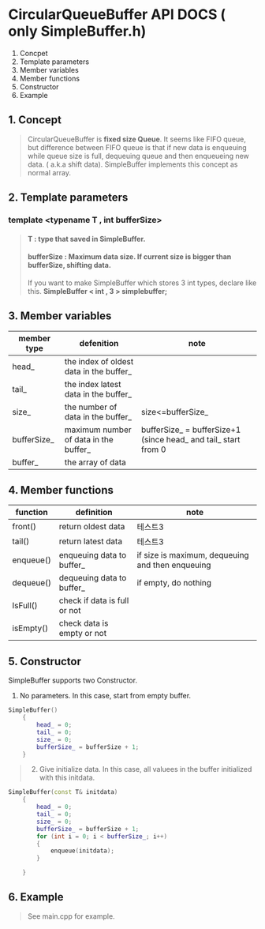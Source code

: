 # CircularQueueBuffer API DOCS ( only SimpleBuffer.h)

1. Concpet
2. Template parameters
3. Member variables
4. Member functions 
5. Constructor
6. Example


## 1. Concept
> CircularQueueBuffer is **fixed size Queue**. It seems like FIFO queue, but difference between FIFO queue is that if new data is enqueuing while queue size is full, dequeuing queue and then enqueueing new data. ( a.k.a shift data).
SimpleBuffer implements this concept as normal array.



## 2. Template parameters
### template <typename T , int bufferSize>

> #### T : type that saved in SimpleBuffer.<br>
> #### bufferSize : Maximum data size. If current size is bigger than bufferSize, shifting data.
> If you want to make SimpleBuffer which stores 3 int types, declare like this.
> **SimpleBuffer < int , 3 > simplebuffer;**


## 3. Member variables
|member type|defenition|note|
|------|---|---|
|head_|the index of oldest data in the buffer_||
|tail_|the index latest data in the buffer_||
|size_|the number of data in the buffer_|size<=bufferSize_|
|bufferSize_|maximum number of data in the buffer_|bufferSize_ = bufferSize+1 (since head_ and tail_ start from 0|
|buffer_|the array of data||


## 4. Member functions

|function|definition|note|
|------|---|---|
|front()|return oldest data|테스트3|
|tail()|return latest data|테스트3|
|enqueue()|enqueuing data to buffer_|if size is maximum, dequeuing and then enqueuing|
|dequeue()|dequeuing data to buffer_|if empty, do nothing|
|IsFull()|check if data is full or not||
|isEmpty()|check data is empty or not||


## 5. Constructor
SimpleBuffer supports two Constructor.


1. No parameters. In this case, start from empty buffer.
```cpp
SimpleBuffer()
	{
		head_ = 0;
		tail_ = 0;
		size_ = 0;
		bufferSize_ = bufferSize + 1;
	}
```


>2. Give initialize data. In this case, all valuees in the buffer initialized with this initdata.
```cpp
SimpleBuffer(const T& initdata)
	{
		head_ = 0;
		tail_ = 0;
		size_ = 0;
		bufferSize_ = bufferSize + 1;
		for (int i = 0; i < bufferSize_; i++)
		{
			enqueue(initdata);
		}

	}
```


## 6. Example

>See main.cpp for example.


